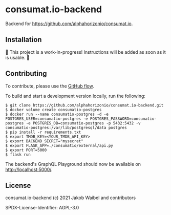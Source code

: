 # consumat.io-backend

Backend for https://github.com/alphahorizonio/consumat.io.

## Installation

🚧 This project is a work-in-progress! Instructions will be added as soon as it is usable. 🚧

## Contributing

To contribute, please use the [GitHub flow](https://guides.github.com/introduction/flow/).

To build and start a development version locally, run the following:

```shell
$ git clone https://github.com/alphahorizonio/consumat.io-backend.git
$ docker volume create consumatio-postgres
$ docker run --name consumatio-postgres -d -e POSTGRES_USER=consumatio-postgres -e POSTGRES_PASSWORD=consumatio-postgres -e POSTGRES_DB=consumatio-postgres -p 5432:5432 -v consumatio-postgres:/var/lib/postgresql/data postgres
$ pip install -r requirements.txt
$ export TMDB_KEY=<YOUR_TMDB_API_KEY>
$ export BACKEND_SECRET="mysecret"
$ export FLASK_APP=./consumatio/external/api.py
$ export PORT=5000
$ flask run
```

The backend's GraphQL Playground should now be available on [http://localhost:5000/](http://localhost:5000/).

## License

consumat.io-backend (c) 2021 Jakob Waibel and contributors

SPDX-License-Identifier: AGPL-3.0
